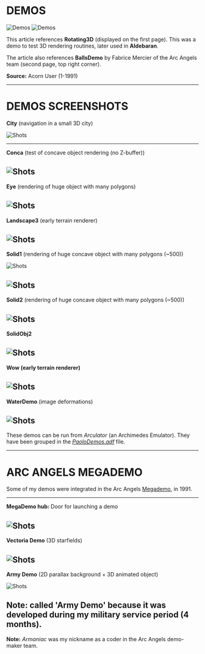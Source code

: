 # DEMOS

![Demos](Demos1.jpg)
![Demos](Demos2.jpg)

This article references **Rotating3D** (displayed on the first page). This was a demo to test 3D rendering routines, later used in **Aldebaran**.

The article also references **BallsDemo** by Fabrice Mercier of the Arc Angels team (second page, top right corner).

**Source:** Acorn User (1-1991)

---

# DEMOS SCREENSHOTS

**City** (navigation in a small 3D city)

![Shots](screenshots/Rotating3D/City.jpg)

---
**Conca** (test of concave object rendering (no Z-buffer))

![Shots](screenshots/Rotating3D/Conca.jpg)
---
**Eye** (rendering of huge object with many polygons)

![Shots](screenshots/Rotating3D/Eye.jpg)
---
**Landscape3** (early terrain renderer)

![Shots](screenshots/Rotating3D/Landscape3.jpg)
---
**Solid1**  (rendering of huge concave object with many polygons (~500))

![Shots](screenshots/Rotating3D/Solid1.jpg)

![Shots](screenshots/Rotating3D/Solid1b.jpg)
---
**Solid2** (rendering of huge concave object with many polygons (~500))

![Shots](screenshots/Rotating3D/Solid2.jpg)
---
**SolidObj2**

![Shots](screenshots/Rotating3D/SolidObj2.jpg)
---
**Wow (early terrain renderer)**

![Shots](screenshots/Rotating3D/wow.jpg)
---
**WaterDemo** (image deformations)

![Shots](screenshots/WaterDemo.jpg)
---

These demos can be run from _Arculator_ (an Archimedes Emulator). They have been grouped in the [_PaoloDemos.adf_](../../Demos/PaoloDemos.zip) file.


---

# ARC ANGELS MEGADEMO

Some of my demos were integrated in the Arc Angels [Megademo](../../Demos/MegaDemo.zip), in 1991.

---
**MegaDemo hub:** Door for launching a demo

![Shots](screenshots/ArcAngelsMegaDemo/Door.jpg)
---
**Vectoria Demo** (3D starfields)

![Shots](screenshots/ArcAngelsMegaDemo/VectoriaDemo.jpg)
---
**Army Demo** (2D parallax background + 3D animated object)

![Shots](screenshots/ArcAngelsMegaDemo/ArmyDemo.jpg)

**Note:** called 'Army Demo' because it was developed during my military service period (4 months).
---

**Note:** _Armaniac_ was my nickname as a coder in the Arc Angels demo-maker team.
